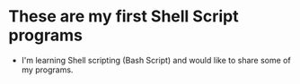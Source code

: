 # These are my first Shell Script programs

* I'm learning Shell scripting (Bash Script) and would like to share some of my programs.
